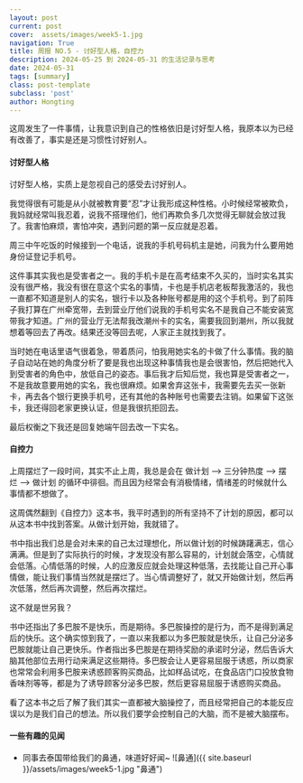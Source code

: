 ```yaml
---
layout: post
current: post
cover:  assets/images/week5-1.jpg
navigation: True
title: 周报 NO.5 - 讨好型人格，自控力
description: 2024-05-25 到 2024-05-31 的生活记录与思考
date: 2024-05-31
tags: [summary]
class: post-template
subclass: 'post'
author: Hongting
---
```


这周发生了一件事情，让我意识到自己的性格依旧是讨好型人格，我原本以为已经有改善了，事实是还是习惯性讨好别人。


#### 讨好型人格

讨好型人格，实质上是忽视自己的感受去讨好别人。

我觉得很有可能是从小就被教育要“忍”才让我形成这种性格。小时候经常被欺负，我妈就经常叫我忍着，说我不搭理他们，他们再欺负多几次觉得无聊就会放过我了。我害怕麻烦，害怕冲突，遇到问题的第一反应就是忍着。

周三中午吃饭的时候接到一个电话，说我的手机号码机主是她，问我为什么要用她身份证登记手机号。

这件事其实我也是受害者之一。我的手机卡是在高考结束不久买的，当时实名其实没有很严格，我没有很在意这个实名的事情，卡也是手机店老板帮我激活的，我也一直都不知道是别人的实名，银行卡以及各种账号都是用的这个手机号。到了前阵子我打算在广州牵宽带，去到营业厅他们说我的手机号实名不是我自己不能安装宽带我才知道。广州的营业厅无法帮我改潮州卡的实名，需要我回到潮州，所以我就想着等回去了再改。结果还没等回去呢，人家正主就找到我了。

当时她在电话里语气很着急，带着质问，怕我用她实名的卡做了什么事情。我的脑子自动站在她的角度分析了要是我也出现这种事情我也是会很害怕，然后把她代入到受害者的角色中，放低自己的姿态。事后我才后知后觉，我也算是受害者之一，不是我故意要用她的实名，我也很麻烦。如果舍弃这张卡，我需要先去买一张新卡，再去各个银行更换手机号，还有其他的各种账号也需要去注销。如果留下这张卡，我还得回老家更换认证，但是我很抗拒回去。

最后权衡之下我还是回复她端午回去改一下实名。


#### 自控力

上周摆烂了一段时间，其实不止上周，我总是会在 做计划 --> 三分钟热度 --> 摆烂 --> 做计划 的循环中徘徊。而且因为经常会有消极情绪，情绪差的时候就什么事情都不想做了。

这周偶然翻到《自控力》这本书，我平时遇到的所有坚持不了计划的原因，都可以从这本书中找到答案。从做计划开始，我就错了。

书中指出我们总是会对未来的自己太过理想化，所以做计划的时候踌躇满志，信心满满。但是到了实际执行的时候，才发现没有那么容易的，计划就会落空，心情就会低落。心情低落的时候，人的应激反应就会处理这种低落，去找能让自己开心事情做，能让我们事情当然就是摆烂了。当心情调整好了，就又开始做计划，然后再次低落，然后再次调整，然后再次摆烂。

这不就是世另我？

书中还指出了多巴胺不是快乐，而是期待。多巴胺操控的是行为，而不是得到满足后的快乐。这个确实惊到我了，一直以来我都以为多巴胺就是快乐，让自己分泌多巴胺就能让自己更快乐。作者指出多巴胺是在期待奖励的承诺时分泌，然后告诉大脑其他部位去用行动来满足这些期待。多巴胺会让人更容易屈服于诱惑，所以商家也常常会利用多巴胺来诱惑顾客购买商品，比如样品试吃，在食品店门口投放食物香味剂等等，都是为了诱导顾客分泌多巴胺，然后更容易屈服于诱惑购买商品。

看了这本书之后了解了我们其实一直都被大脑操控了，而且经常把自己的本能反应误以为是我们自己的想法。所以我们要学会控制自己的大脑，而不是被大脑摆布。

#### 一些有趣的见闻

- 同事去泰国带给我们的鼻通，味道好好闻~
![鼻通]({{ site.baseurl }}/assets/images/week5-1.jpg "鼻通")

